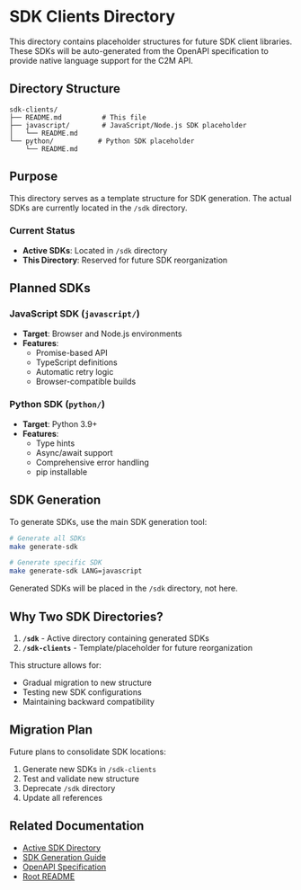 # SDK Clients Directory

This directory contains placeholder structures for future SDK client libraries. These SDKs will be auto-generated from the OpenAPI specification to provide native language support for the C2M API.

## Directory Structure

```
sdk-clients/
├── README.md          # This file
├── javascript/        # JavaScript/Node.js SDK placeholder
│   └── README.md     
└── python/           # Python SDK placeholder
    └── README.md
```

## Purpose

This directory serves as a template structure for SDK generation. The actual SDKs are currently located in the `/sdk` directory.

### Current Status

- **Active SDKs**: Located in `/sdk` directory
- **This Directory**: Reserved for future SDK reorganization

## Planned SDKs

### JavaScript SDK (`javascript/`)
- **Target**: Browser and Node.js environments
- **Features**: 
  - Promise-based API
  - TypeScript definitions
  - Automatic retry logic
  - Browser-compatible builds

### Python SDK (`python/`)
- **Target**: Python 3.9+
- **Features**:
  - Type hints
  - Async/await support
  - Comprehensive error handling
  - pip installable

## SDK Generation

To generate SDKs, use the main SDK generation tool:

```bash
# Generate all SDKs
make generate-sdk

# Generate specific SDK
make generate-sdk LANG=javascript
```

Generated SDKs will be placed in the `/sdk` directory, not here.

## Why Two SDK Directories?

1. **`/sdk`** - Active directory containing generated SDKs
2. **`/sdk-clients`** - Template/placeholder for future reorganization

This structure allows for:
- Gradual migration to new structure
- Testing new SDK configurations
- Maintaining backward compatibility

## Migration Plan

Future plans to consolidate SDK locations:
1. Generate new SDKs in `/sdk-clients`
2. Test and validate new structure
3. Deprecate `/sdk` directory
4. Update all references

## Related Documentation

- [Active SDK Directory](/sdk/README.md)
- [SDK Generation Guide](/SDK_GUIDE.md)
- [OpenAPI Specification](/openapi/README.md)
- [Root README](/README.md)